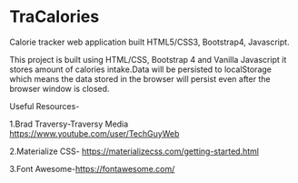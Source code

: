# TraCalories
Calorie tracker web application built HTML5/CSS3, Bootstrap4, Javascript.

This project is built using HTML/CSS, Bootstrap 4 and Vanilla Javascript it stores amount of calories intake.Data will be persisted to localStorage which means the data stored in the browser will persist even after the browser window is closed.


Useful Resources-

1.Brad Traversy-Traversy Media https://www.youtube.com/user/TechGuyWeb

2.Materialize CSS- https://materializecss.com/getting-started.html

3.Font Awesome-https://fontawesome.com/


